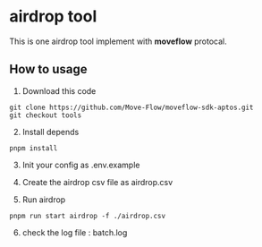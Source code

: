 # airdrop tool

This is one airdrop tool implement with **moveflow** protocal.

## How to usage

1. Download this code

```shell
git clone https://github.com/Move-Flow/moveflow-sdk-aptos.git
git checkout tools 
```

2. Install depends

```shell
pnpm install 
```

3. Init your config as .env.example

4. Create the airdrop csv file as airdrop.csv 

5. Run airdrop

```shell
pnpm run start airdrop -f ./airdrop.csv 
```

6. check the log file : batch.log 